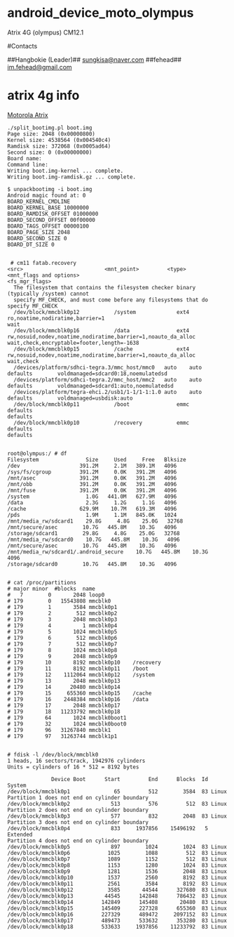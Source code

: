 # android_device_moto_olympus
Atrix 4G (olympus) CM12.1

#Contacts 

##Hangbokie (Leader)##
sungkisa@naver.com 
##fehead##
im.fehead@gmail.com


# atrix 4g info
 [Motorola Atrix](http://droid-dev.mobi/wiki/Motorola_Atrix)
 
	./split_bootimg.pl boot.img
	Page size: 2048 (0x00000800)
	Kernel size: 4538564 (0x004540c4)
	Ramdisk size: 372068 (0x0005ad64)
	Second size: 0 (0x00000000)
	Board name:
	Command line:
	Writing boot.img-kernel ... complete.
	Writing boot.img-ramdisk.gz ... complete.
	
	$ unpackbootimg -i boot.img
	Android magic found at: 0
	BOARD_KERNEL_CMDLINE
	BOARD_KERNEL_BASE 10000000
	BOARD_RAMDISK_OFFSET 01000000
	BOARD_SECOND_OFFSET 00f00000
	BOARD_TAGS_OFFSET 00000100
	BOARD_PAGE_SIZE 2048
	BOARD_SECOND_SIZE 0
	BOARD_DT_SIZE 0
	
	
	 # cm11	fatab.recovery
	<src>                          <mnt_point>         <type>    <mnt_flags and options>                                                          <fs_mgr_flags>
	  The filesystem that contains the filesystem checker binary (typically /system) cannot
	  specify MF_CHECK, and must come before any filesystems that do specify MF_CHECK
	  /dev/block/mmcblk0p12           /system             ext4      ro,noatime,nodiratime,barrier=1                                                  wait
	  /dev/block/mmcblk0p16           /data               ext4      rw,nosuid,nodev,noatime,nodiratime,barrier=1,noauto_da_alloc                     wait,check,encryptable=footer,length=-1638
	  /dev/block/mmcblk0p15           /cache              ext4      rw,nosuid,nodev,noatime,nodiratime,barrier=1,noauto_da_alloc                     wait,check
	  /devices/platform/sdhci-tegra.3/mmc_host/mmc0   auto    auto    defaults        voldmanaged=sdcard0:18,noemulatedsd
	  /devices/platform/sdhci-tegra.2/mmc_host/mmc2   auto    auto    defaults        voldmanaged=sdcard1:auto,noemulatedsd
	  /devices/platform/tegra-ehci.2/usb1/1-1/1-1:1.0 auto    auto    defaults        voldmanaged=usbdisk:auto
	  /dev/block/mmcblk0p11           /boot               emmc      defaults                                                                         defaults
	  /dev/block/mmcblk0p10           /recovery           emmc      defaults                                                                         defaults
	 
	 
	root@olympus:/ # df
	Filesystem               Size     Used     Free   Blksize
	/dev                   391.2M     2.1M   389.1M   4096
	/sys/fs/cgroup         391.2M     0.0K   391.2M   4096
	/mnt/asec              391.2M     0.0K   391.2M   4096
	/mnt/obb               391.2M     0.0K   391.2M   4096
	/mnt/fuse              391.2M     0.0K   391.2M   4096
	/system                  1.0G   441.0M   627.9M   4096
	/data                    2.3G     1.2G     1.1G   4096
	/cache                 629.9M    10.7M   619.3M   4096
	/pds                     1.9M     1.1M   845.0K   1024
	/mnt/media_rw/sdcard1    29.8G     4.8G    25.0G   32768
	/mnt/secure/asec        10.7G   445.8M    10.3G   4096
	/storage/sdcard1        29.8G     4.8G    25.0G   32768
	/mnt/media_rw/sdcard0    10.7G   445.8M    10.3G   4096
	/mnt/secure/asec        10.7G   445.8M    10.3G   4096
	/mnt/media_rw/sdcard1/.android_secure    10.7G   445.8M    10.3G   4096
	/storage/sdcard0        10.7G   445.8M    10.3G   4096
	
	
	# cat /proc/partitions
	# major minor  #blocks  name
	#   7        0       2048 loop0
	# 179        0   15543808 mmcblk0
	# 179        1       3584 mmcblk0p1
	# 179        2        512 mmcblk0p2
	# 179        3       2048 mmcblk0p3
	# 179        4          1 mmcblk0p4
	# 179        5       1024 mmcblk0p5
	# 179        6        512 mmcblk0p6
	# 179        7        512 mmcblk0p7
	# 179        8       1024 mmcblk0p8
	# 179        9       2048 mmcblk0p9
	# 179       10       8192 mmcblk0p10    /recovery
	# 179       11       8192 mmcblk0p11    /boot
	# 179       12    1112064 mmcblk0p12    /system
	# 179       13       2048 mmcblk0p13
	# 179       14      20480 mmcblk0p14
	# 179       15     655360 mmcblk0p15	/cache
	# 179       16    2448384 mmcblk0p16    /data
	# 179       17       2048 mmcblk0p17
	# 179       18   11233792 mmcblk0p18
	# 179       64       1024 mmcblk0boot1
	# 179       32       1024 mmcblk0boot0
	# 179       96   31267840 mmcblk1
	# 179       97   31263744 mmcblk1p1
	
	
	# fdisk -l /dev/block/mmcblk0
	1 heads, 16 sectors/track, 1942976 cylinders
	Units = cylinders of 16 * 512 = 8192 bytes
	
	              Device Boot      Start         End      Blocks  Id System
	/dev/block/mmcblk0p1              65         512        3584  83 Linux
	Partition 1 does not end on cylinder boundary
	/dev/block/mmcblk0p2             513         576         512  83 Linux
	Partition 2 does not end on cylinder boundary
	/dev/block/mmcblk0p3             577         832        2048  83 Linux
	Partition 3 does not end on cylinder boundary
	/dev/block/mmcblk0p4             833     1937856    15496192   5 Extended
	Partition 4 does not end on cylinder boundary
	/dev/block/mmcblk0p5             897        1024        1024  83 Linux
	/dev/block/mmcblk0p6            1025        1088         512  83 Linux
	/dev/block/mmcblk0p7            1089        1152         512  83 Linux
	/dev/block/mmcblk0p8            1153        1280        1024  83 Linux
	/dev/block/mmcblk0p9            1281        1536        2048  83 Linux
	/dev/block/mmcblk0p10           1537        2560        8192  83 Linux
	/dev/block/mmcblk0p11           2561        3584        8192  83 Linux
	/dev/block/mmcblk0p12           3585       44544      327680  83 Linux
	/dev/block/mmcblk0p13          44545      142848      786432  83 Linux
	/dev/block/mmcblk0p14         142849      145408       20480  83 Linux
	/dev/block/mmcblk0p15         145409      227328      655360  83 Linux
	/dev/block/mmcblk0p16         227329      489472     2097152  83 Linux
	/dev/block/mmcblk0p17         489473      533632      353280  83 Linux
	/dev/block/mmcblk0p18         533633     1937856    11233792  83 Linux
